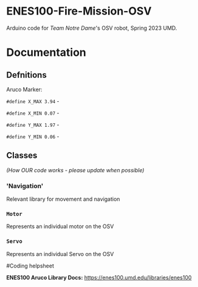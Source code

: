 # ENES100-Fire-Mission-OSV

Arduino code for *Team Notre Dame*'s OSV robot, Spring 2023 UMD.

# Documentation

## Defnitions 

Aruco Marker:

`#define X_MAX 3.94` - 

`#define X_MIN 0.07` -

`#define Y_MAX 1.97` -

`#define Y_MIN 0.06` -

## Classes

*(How OUR code works - please update when possible)*

### 'Navigation'

Relevant library for movement and navigation

### `Motor`

Represents an individual motor on the OSV

### `Servo`

Represents an individual Servo on the OSV

#Coding helpsheet 

**ENES100 Aruco Library Docs:** https://enes100.umd.edu/libraries/enes100
